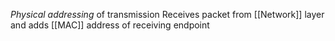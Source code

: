 *Physical addressing* of transmission
Receives packet from [[Network]] layer and adds [[MAC]] address of receiving endpoint